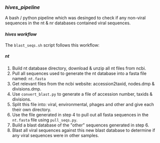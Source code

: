 ### _hives_pipeline_  
A bash / python pipeline which was desinged to check if any non-viral sequences in the nt & nr databases contained viral sequences.

#### _hives workflow_ 
The ``blast_seqs.sh`` script follows this workflow:  
  
  ##### _nt_ 
1. Build nt database directory, download & unzip all nt files from ncbi.  
2. Pull all sequences used to generate the nt database into a fasta file named: ``nt.fasta`` 
3. Get relevant files from the ncbi website: accession2taxid, nodes.dmp & divisions.dmp.  
4. Use `` convert_blast.py `` to generate a file of accession number, taxids & divisions.  
5. Split this file into: viral, environmental, phages and other and give each their own directory.
6. Use the file generated in step 4 to pull out all fasta sequences in the ``nt.fasta`` file using ``pull_seqs.py``.  
7. Build a blast database of the "other" sequences generated in step 6.  
8. Blast all viral sequences against this new blast database to determine if any viral sequences were in other samples.  

